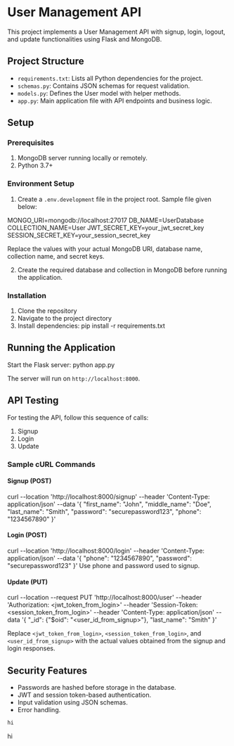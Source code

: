 # User Management API

This project implements a User Management API with signup, login, logout, and update functionalities using Flask and MongoDB.

## Project Structure

- `requirements.txt`: Lists all Python dependencies for the project.
- `schemas.py`: Contains JSON schemas for request validation.
- `models.py`: Defines the User model with helper methods.
- `app.py`: Main application file with API endpoints and business logic.

## Setup

### Prerequisites

1. MongoDB server running locally or remotely.
2. Python 3.7+

### Environment Setup

1. Create a `.env.development` file in the project root. Sample file given below:

MONGO_URI=mongodb://localhost:27017
DB_NAME=UserDatabase
COLLECTION_NAME=User
JWT_SECRET_KEY=your_jwt_secret_key
SESSION_SECRET_KEY=your_session_secret_key

Replace the values with your actual MongoDB URI, database name, collection name, and secret keys.

2. Create the required database and collection in MongoDB before running the application.

### Installation

1. Clone the repository
2. Navigate to the project directory
3. Install dependencies:
pip install -r requirements.txt


## Running the Application

Start the Flask server:
python app.py


The server will run on `http://localhost:8000`.

## API Testing

For testing the API, follow this sequence of calls:

1. Signup
2. Login
3. Update

### Sample cURL Commands

#### Signup (POST)
curl --location 'http://localhost:8000/signup'
--header 'Content-Type: application/json'
--data '{
"first_name": "John",
"middle_name": "Doe",
"last_name": "Smith",
"password": "securepassword123",
"phone": "1234567890"
}'


#### Login (POST)
curl --location 'http://localhost:8000/login'
--header 'Content-Type: application/json'
--data '{
"phone": "1234567890",
"password": "securepassword123"
}'
Use phone and password used to signup.

#### Update (PUT)
curl --location --request PUT 'http://localhost:8000/user'
--header 'Authorization: <jwt_token_from_login>'
--header 'Session-Token: <session_token_from_login>'
--header 'Content-Type: application/json'
--data '{
"_id": {"$oid": "<user_id_from_signup>"},
"last_name": "Smith"
}'


Replace `<jwt_token_from_login>`, `<session_token_from_login>`, and `<user_id_from_signup>` with the actual values obtained from the signup and login responses.

## Security Features

- Passwords are hashed before storage in the database.
- JWT and session token-based authentication.
- Input validation using JSON schemas.
- Error handling.


```bash
hi
```
hi
